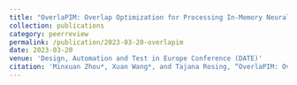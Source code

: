 ```yaml
---
title: "OverlaPIM: Overlap Optimization for Processing In-Memory Neural Network Acceleration"
collection: publications
category: peerreview
permalink: /publication/2023-03-20-overlapim
date: 2023-03-20
venue: 'Design, Automation and Test in Europe Conference (DATE)'
citation: 'Minxuan Zhou*, Xuan Wang*, and Tajana Rosing, “OverlaPIM: Overlap Optimization for Processing In-Memory Neural Network Acceleration”, Design, Automation and Test in Europe Conference (DATE’23), 2023'
---
```

